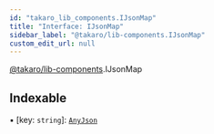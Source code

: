 ```yaml
---
id: "takaro_lib_components.IJsonMap"
title: "Interface: IJsonMap"
sidebar_label: "@takaro/lib-components.IJsonMap"
custom_edit_url: null
---
```


[@takaro/lib-components](../modules/takaro_lib_components.md).IJsonMap

## Indexable

▪ [key: `string`]: [`AnyJson`](../modules/takaro_lib_components.md#anyjson)
